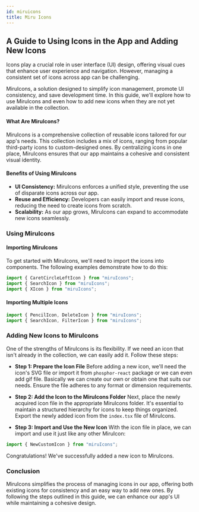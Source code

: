 ```yaml
---
id: miruicons
title: Miru Icons
---
```


## A Guide to Using Icons in the App and Adding New Icons

Icons play a crucial role in user interface (UI) design, offering visual cues
that enhance user experience and navigation. However, managing a consistent set
of icons across app can be challenging.

MiruIcons, a solution designed to simplify icon management, promote UI
consistency, and save development time. In this guide, we'll explore how to use
MiruIcons and even how to add new icons when they are not yet available in the
collection.

#### What Are MiruIcons?

MiruIcons is a comprehensive collection of reusable icons tailored for our app's
needs. This collection includes a mix of icons, ranging from popular third-party
icons to custom-designed ones. By centralizing icons in one place, MiruIcons
ensures that our app maintains a cohesive and consistent visual identity.

#### Benefits of Using MiruIcons

- **UI Consistency:** MiruIcons enforces a unified style, preventing the use of
  disparate icons across our app.
- **Reuse and Efficiency:** Developers can easily import and reuse icons,
  reducing the need to create icons from scratch.
- **Scalability:** As our app grows, MiruIcons can expand to accommodate new
  icons seamlessly.

### Using MiruIcons

#### Importing MiruIcons

To get started with MiruIcons, we'll need to import the icons into components.
The following examples demonstrate how to do this:

```javascript
import { CaretCircleLeftIcon } from "miruIcons";
import { SearchIcon } from "miruIcons";
import { XIcon } from "miruIcons";
```

#### Importing Multiple Icons

```javascript
import { PencilIcon, DeleteIcon } from "miruIcons";
import { SearchIcon, FilterIcon } from "miruIcons";
```

### Adding New Icons to MiruIcons

One of the strengths of MiruIcons is its flexibility. If we need an icon that
isn't already in the collection, we can easily add it. Follow these steps:

- **Step 1: Prepare the Icon File** Before adding a new icon, we'll need the
  icon's SVG file or import it from `phosphor-react` package or we can even add
  gif file. Basically we can create our own or obtain one that suits our needs.
  Ensure the file adheres to any format or dimension requirements.

- **Step 2: Add the Icon to the MiruIcons Folder** Next, place the newly
  acquired icon file in the appropriate MiruIcons folder. It's essential to
  maintain a structured hierarchy for icons to keep things organized. Export the
  newly added icon from the `index.tsx` file of MiruIcons.

- **Step 3: Import and Use the New Icon** With the icon file in place, we can
  import and use it just like any other MiruIcon:

```javascript
import { NewCustomIcon } from "miruIcons";
```

Congratulations! We've successfully added a new icon to MiruIcons.

### Conclusion

MiruIcons simplifies the process of managing icons in our app, offering both
existing icons for consistency and an easy way to add new ones. By following the
steps outlined in this guide, we can enhance our app's UI while maintaining a
cohesive design.
